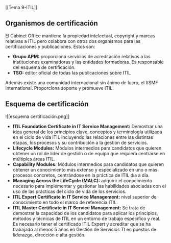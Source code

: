 [[Tema 9-ITIL]]

## Organismos de certificación
El Cabinet Office mantiene la propiedad intelectual, copyright y marcas relativas a ITIL pero colabora con otros dos organismos para las certificaciones y publicaciones. Estos son:
+ **Grupo APM:** proporciona servicios de acreditación relativos a las instituciones examinadoras y las entidades formadoras. Es responsable del esquema de certificación.
+ **TSO:** editor oficial de todas las publicaciones sobre ITIL

Además existe una comunidad internacional sin ánimo de lucro, el ItSMF International. Proporciona soporte y promueve ITIL.

## Esquema de certificación
![[esquema certificación.png]]
+ **ITIL Foundation Certificate in IT Service Management:** Demostrar una idea general de los principios clave, conceptos y terminología utilizada en el ciclo de vida ITIL incluyendo las relaciones entre las distintas etapas, los procesos y su contribución a la gestión de servicios.
+ **Lifecycle Modules:** Módulos intermedios para candidatos que quieren obtener un rol de líder de gestión o de equipo que requiera centrarse en múltiples áreas ITIL.
+ **Capability Modules:** Módulos intermedios para candidatos que quieren obtener un conocimiento más extenso y especializado en uno o más procesos concretos, centrándose en la práctica de ITIL día a día.
+ **Managing Across the LifeCycle (MALC):** adquirir el conocimiento necesario para implementar y gestionar las habilidades asociadas con el uso de las prácticas del ciclo de vida de los servicios.
+ **ITIL Expert Certificate in IT Service Management:** nivel superior de conocimiento en todo el marco de referencia ITIL.
+ **ITIL Master Certificate in IT Service Management:** Se trata de demostrar la capacidad de los candidatos para aplicar los principios, métodos y técnicas de ITIL en un entorno de trabajo específico y real. Es necesario tener el certificado ITIL Expert y acreditar que se ha trabajado al menos 5 años en Gestión de Servicios TI en puestos de liderazgo, dirección o alta gestión.
